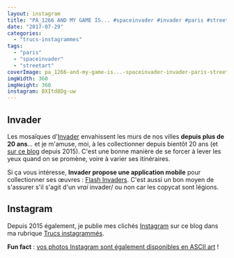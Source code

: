 ```yaml
---
layout: instagram
title: "PA_1266 AND MY GAME IS... #spaceinvader #invader #paris #streetart"
date: "2017-07-29"
categories: 
  - "trucs-instagrammes"
tags: 
  - "paris"
  - "spaceinvader"
  - "streetart"
coverImage: pa_1266-and-my-game-is...-spaceinvader-invader-paris-streetart.jpg
imgWidth: 360
imgHeight: 360
instagram: BXItd8Dg-uw
---
```


## Invader

Les mosaïques d'[Invader](https://fr.wikipedia.org/wiki/Invader_%28artiste%29) envahissent les murs de nos villes **depuis plus de 20 ans**... et je m'amuse, moi, à les collectionner depuis bientôt 20 ans (et [sur ce blog](https://www.6x8.org/tag/spaceinvader/) depuis 2015). C'est une bonne manière de se forcer à lever les yeux quand on se promène, voire à varier ses itinéraires.

Si ça vous intéresse, **Invader propose une application mobile** pour collectionner ses œuvres : [Flash Invaders](http://www.space-invaders.com/flashinvaders/). C'est aussi un bon moyen de s'assurer s'il s'agit d'un _vrai_ invader/ ou non car les copycat sont légions.

## Instagram

Depuis 2015 également, je publie mes clichés [Instagram](https://www.instagram.com/zemoko/) sur ce blog dans ma rubrique [Trucs instagrammés](/category/trucs-pris-en-photos/trucs-instagrammes/).

**Fun fact** : [vos photos Instagram sont également disponibles en ASCII art](2016/01/le-saviez-tu-instagram-en-ascii-art/) !
